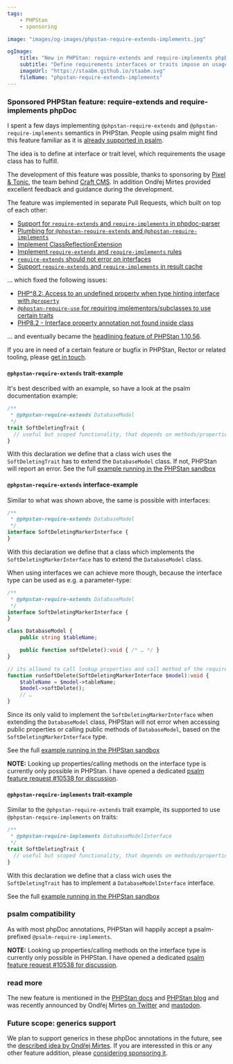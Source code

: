 ```yaml
---
tags:
    - PHPStan
    - sponsoring

image: "images/og-images/phpstan-require-extends-implements.jpg"

ogImage:
    title: "New in PHPStan: require-extends and require-implements phpDoc"
    subtitle: "Define requirements interfaces or traits impose on usage classes"
    imageUrl: "https://staabm.github.io/staabm.svg"
    fileName: "phpstan-require-extends-implements"
---
```


### Sponsored PHPStan feature: require-extends and require-implements phpDoc

I spent a few days implementing `@phpstan-require-extends` and `@phpstan-require-implements` semantics in PHPStan.
People using psalm might find this feature familiar as it is [already supported in psalm](https://psalm.dev/docs/annotating_code/supported_annotations/#psalm-require-extends).

The idea is to define at interface or trait level, which requirements the usage class has to fulfill.

The development of this feature was possible, thanks to sponsoring by [Pixel & Tonic](https://pixelandtonic.com/), the team behind [Craft CMS](https://craftcms.com/).
In addition Ondřej Mirtes provided excellent feedback and guidance during the development.

The feature was implemented in separate Pull Requests, which built on top of each other:

- [Support for `require-extends` and `require-implements` in phpdoc-parser](https://github.com/phpstan/phpdoc-parser/pull/226)
- [Plumbing for `@phpstan-require-extends` and `@phpstan-require-implements`](https://github.com/phpstan/phpstan-src/commit/53a61dc8674fe5c61fcc08efe08221e919661132)
- [Implement ClassReflectionExtension](https://github.com/phpstan/phpstan-src/pull/2856)
- [Implement `require-extends` and `require-implements` rules](https://github.com/phpstan/phpstan-src/pull/2859)
- [`require-extends` should not error on interfaces](https://github.com/phpstan/phpstan-src/pull/2861)
- [Support `require-extends` and `require-implements` in result cache](https://github.com/phpstan/phpstan-src/pull/2866)

… which fixed the following issues:

- [PHP^8.2: Access to an undefined property when type hinting interface with `@property`](https://github.com/phpstan/phpstan/issues/10302)
- [`@phpstan-require-use` for requiring implementors/subclasses to use certain traits](https://github.com/phpstan/phpstan/issues/9899)
- [PHP8.2 - Interface property annotation not found inside class](https://github.com/phpstan/phpstan/issues/8550)

… and eventually became the [headlining feature of PHPStan 1.10.56](https://github.com/phpstan/phpstan/releases/tag/1.10.56).

If you are in need of a certain feature or bugfix in PHPStan, Rector or related tooling, please [get in touch](https://staabm.github.io/2024/01/01/phpstan-customizing.html#get-in-touch).

#### `@phpstan-require-extends` trait-example

It's best described with an example, so have a look at the psalm documentation example:

```php
/**
 * @phpstan-require-extends DatabaseModel
 */
trait SoftDeletingTrait {
  // useful but scoped functionality, that depends on methods/properties from DatabaseModel
}
```

With this declaration we define that a class wich uses the `SoftDeletingTrait` has to extend the `DatabaseModel` class.
If not, PHPStan will report an error. See the full [example running in the PHPStan sandbox](https://phpstan.org/r/490b9ffe-a2f0-404f-a34d-05042e790da4)

#### `@phpstan-require-extends` interface-example

Similar to what was shown above, the same is possible with interfaces:

```php
/**
 * @phpstan-require-extends DatabaseModel
 */
interface SoftDeletingMarkerInterface {
}
```

With this declaration we define that a class which implements the `SoftDeletingMarkerInterface` has to extend the `DatabaseModel` class.

When using interfaces we can achieve more though, because the interface type can be used as e.g. a parameter-type:

```php
/**
 * @phpstan-require-extends DatabaseModel
 */
interface SoftDeletingMarkerInterface {
}

class DatabaseModel {
    public string $tableName;

    public function softDelete():void { /* … */ }
}

// its allowed to call lookup properties and call method of the require-extends type, when using the interface-type
function runSoftDelete(SoftDeletingMarkerInterface $model):void {
    $tableName = $model->tableName;
    $model->softDelete();
    // …
}
```

Since its only valid to implement the `SoftDeletingMarkerInterface` when extending the `DatabaseModel` class,
PHPStan will not error when accessing public properties or calling public methods of `DatabaseModel`, based on the `SoftDeletingMarkerInterface` type.

See the full [example running in the PHPStan sandbox](https://phpstan.org/r/4998eff7-7117-43b3-b022-0ee185bc4529)

**NOTE:**
Looking up properties/calling methods on the interface type is currently only possible in PHPStan. I have opened a dedicated [psalm feature request #10538 for discussion](https://github.com/vimeo/psalm/issues/10538).

#### `@phpstan-require-implements` trait-example

Similar to the `@phpstan-require-extends` trait example, its supported to use `@phpstan-require-implements` on traits:

```php
/**
 * @phpstan-require-implements DatabaseModelInterface
 */
trait SoftDeletingTrait {
  // useful but scoped functionality, that depends on methods/properties from DatabaseModel
}
```

With this declaration we define that a class wich uses the `SoftDeletingTrait` has to implement a `DatabaseModelInterface` interface.

See the full [example running in the PHPStan sandbox](https://phpstan.org/r/124389c9-d215-422a-b09c-2299cc8b33f0)


### psalm compatibility

As with most phpDoc annotations, PHPStan will happily accept a psalm-prefixed `@psalm-require-implements`.

**NOTE:**
Looking up properties/calling methods on the interface type is currently only possible in PHPStan. I have opened a dedicated [psalm feature request #10538 for discussion](https://github.com/vimeo/psalm/issues/10538).


### read more

The new feature is mentioned in the [PHPStan docs](https://phpstan.org/writing-php-code/phpdocs-basics#enforcing-class-inheritance-for-interfaces-and-traits) and [PHPStan blog](https://phpstan.org/blog/solving-phpstan-access-to-undefined-property#making-%40property-phpdoc-above-interfaces-work-on-php-8.2%2B) and was recently announced by Ondřej Mirtes [on Twitter](https://twitter.com/OndrejMirtes/status/1745572813367316699) and [mastodon](https://phpc.social/@OndrejMirtes/111739763495147641).


### Future scope: generics support

We plan to support generics in these phpDoc annotations in the future, see the [described idea by Ondřej Mirtes](https://github.com/phpstan/phpstan-src/pull/2856#issuecomment-1884877444).
If you are interessted in this or any other feature addition, please [considering sponsoring it](https://staabm.github.io/2024/01/01/phpstan-customizing.html).
